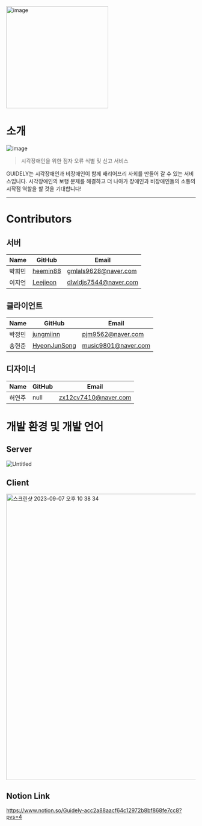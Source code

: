 
<img width="271" alt="image" src="https://github.com/team-dotori/.github/assets/42794501/eb0dada1-7a37-4e5b-9e5a-e3704bf2c945">

# 소개

![image](https://github.com/team-dotori/.github/assets/42794501/16e2ab94-7aab-4c59-be64-8ec6919f1514)

> 시각장애인을 위한 점자 오류 식별 및 신고 서비스

GUIDELY는 시각장애인과 비장애인이 함께 배리어프리 사회를 만들어 갈 수 있는 서비스입니다. 시각장애인의 보행 문제를 해결하고 더 나아가 장애인과 비장애인들의 소통의 시작점 역할을 할 것을 기대합니다!

---

# Contributors

## 서버
|Name|GitHub|Email|
|------|---|---|
|박희민|[heemin88](https://github.com/heemin88)|gmlals9628@naver.com|
|이지언|[Leejieon](https://github.com/Leejieon)|dlwldjs7544@naver.com|

## 클라이언트
|Name|GitHub|Email|
|------|---|---|
|박정민|[jungmiinn](https://github.com/jungmiinn)|pjm9562@naver.com|
|송현준|[HyeonJunSong](https://github.com/HyeonJunSong)|music9801@naver.com|

## 디자이너
|Name|GitHub|Email|
|------|---|---|
|허연주|null|zx12cv7410@naver.com|



# 개발 환경 및 개발 언어

## Server
![Untitled](https://github.com/team-dotori/.github/assets/76022058/f3927b84-2011-4a80-882d-762e0c9cd34d)

## Client
<img width="760" alt="스크린샷 2023-09-07 오후 10 38 34" src="https://github.com/team-dotori/.github/assets/76022058/2f053e5a-d383-4794-b997-2ae30e937f61">

## Notion Link
https://www.notion.so/Guidely-acc2a88aacf64c12972b8bf868fe7cc8?pvs=4
